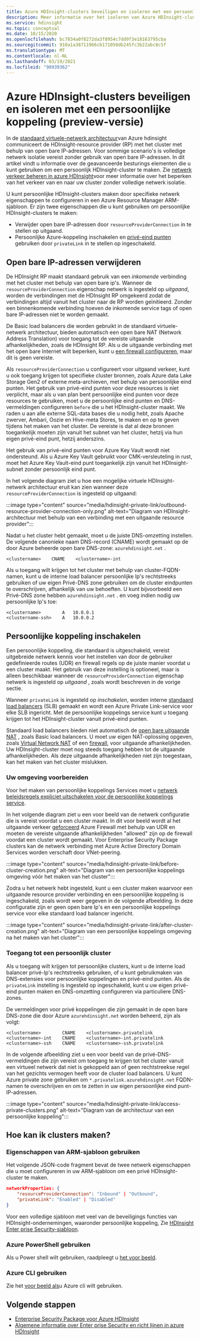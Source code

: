 ```yaml
---
title: Azure HDInsight-clusters beveiligen en isoleren met een persoonlijke koppeling (preview-versie)
description: Meer informatie over het isoleren van Azure HDInsight-clusters in een virtueel netwerk met behulp van een persoonlijke Azure-koppeling.
ms.service: hdinsight
ms.topic: conceptual
ms.date: 10/15/2020
ms.openlocfilehash: bc7834a0f8272da3f8954c7dd9f3e18163795cba
ms.sourcegitcommit: 910a1a38711966cb171050db245fc3b22abc8c5f
ms.translationtype: MT
ms.contentlocale: nl-NL
ms.lasthandoff: 03/19/2021
ms.locfileid: "98939362"
---
```

# <a name="secure-and-isolate-azure-hdinsight-clusters-with-private-link-preview"></a>Azure HDInsight-clusters beveiligen en isoleren met een persoonlijke koppeling (preview-versie)

In de [standaard virtuele-netwerk architectuur](./hdinsight-virtual-network-architecture.md)van Azure hdinsight communiceert de HDInsight-resource provider (RP) met het cluster met behulp van open bare IP-adressen. Voor sommige scenario's is volledige netwerk isolatie vereist zonder gebruik van open bare IP-adressen. In dit artikel vindt u informatie over de geavanceerde besturings elementen die u kunt gebruiken om een persoonlijk HDInsight-cluster te maken. Zie [netwerk verkeer beheren in azure HDInsight](./control-network-traffic.md)voor meer informatie over het beperken van het verkeer van en naar uw cluster zonder volledige netwerk isolatie.

U kunt persoonlijke HDInsight-clusters maken door specifieke netwerk eigenschappen te configureren in een Azure Resource Manager ARM-sjabloon. Er zijn twee eigenschappen die u kunt gebruiken om persoonlijke HDInsight-clusters te maken:

* Verwijder open bare IP-adressen door `resourceProviderConnection` in te stellen op uitgaand.
* Persoonlijke Azure-koppeling inschakelen en [privé-eind punten](../private-link/private-endpoint-overview.md) gebruiken door `privateLink` in te stellen op ingeschakeld.

## <a name="remove-public-ip-addresses"></a>Open bare IP-adressen verwijderen

De HDInsight RP maakt standaard gebruik van een *inkomende* verbinding met het cluster met behulp van open bare ip's. Wanneer de `resourceProviderConnection` eigenschap netwerk is ingesteld op *uitgaand*, worden de verbindingen met de HDInsight RP omgekeerd zodat de verbindingen altijd vanuit het cluster naar de RP worden geïnitieerd. Zonder een binnenkomende verbinding hoeven de inkomende service tags of open bare IP-adressen niet te worden gemaakt.

De Basic load balancers die worden gebruikt in de standaard virtuele-netwerk architectuur, bieden automatisch een open bare NAT (Network Address Translation) voor toegang tot de vereiste uitgaande afhankelijkheden, zoals de HDInsight RP. Als u de uitgaande verbinding met het open bare Internet wilt beperken, kunt u [een firewall configureren](./hdinsight-restrict-outbound-traffic.md), maar dit is geen vereiste.

Als `resourceProviderConnection` u configureert voor uitgaand verkeer, kunt u ook toegang krijgen tot specifieke cluster bronnen, zoals Azure data Lake Storage Gen2 of externe meta-archieven, met behulp van persoonlijke eind punten. Het gebruik van privé-eind punten voor deze resources is niet verplicht, maar als u van plan bent persoonlijke eind punten voor deze resources te gebruiken, moet u de persoonlijke eind punten en DNS-vermeldingen configureren `before` die u het HDInsight-cluster maakt. We raden u aan alle externe SQL-data bases die u nodig hebt, zoals Apache zwerver, Ambari, Oozie en Hive-meta Stores, te maken en op te geven tijdens het maken van het cluster. De vereiste is dat al deze bronnen toegankelijk moeten zijn vanuit het subnet van het cluster, hetzij via hun eigen privé-eind punt, hetzij anderszins.

Het gebruik van privé-eind punten voor Azure Key Vault wordt niet ondersteund. Als u Azure Key Vault gebruikt voor CMK-versleuteling in rust, moet het Azure Key Vault-eind punt toegankelijk zijn vanuit het HDInsight-subnet zonder persoonlijk eind punt.

In het volgende diagram ziet u hoe een mogelijke virtuele HDInsight-netwerk architectuur eruit kan zien wanneer deze `resourceProviderConnection` is ingesteld op uitgaand:

:::image type="content" source="media/hdinsight-private-link/outbound-resource-provider-connection-only.png" alt-text="Diagram van HDInsight-architectuur met behulp van een verbinding met een uitgaande resource provider":::

Nadat u het cluster hebt gemaakt, moet u de juiste DNS-omzetting instellen. De volgende canonieke naam DNS-record (CNAME) wordt gemaakt op de door Azure beheerde open bare DNS-zone: `azurehdinsight.net` .

```dns
<clustername>    CNAME    <clustername>-int
```

Als u toegang wilt krijgen tot het cluster met behulp van cluster-FQDN-namen, kunt u de interne load balancer persoonlijke Ip's rechtstreeks gebruiken of uw eigen Privé-DNS zone gebruiken om de cluster eindpunten te overschrijven, afhankelijk van uw behoeften. U kunt bijvoorbeeld een Privé-DNS zone hebben `azurehdinsight.net` . en voeg indien nodig uw persoonlijke Ip's toe:

```dns
<clustername>        A   10.0.0.1
<clustername-ssh>    A   10.0.0.2
```

## <a name="enable-private-link"></a>Persoonlijke koppeling inschakelen

Een persoonlijke koppeling, die standaard is uitgeschakeld, vereist uitgebreide netwerk kennis voor het instellen van door de gebruiker gedefinieerde routes (UDR) en firewall regels op de juiste manier voordat u een cluster maakt. Het gebruik van deze instelling is optioneel, maar is alleen beschikbaar wanneer de `resourceProviderConnection` eigenschap netwerk is ingesteld op *uitgaand* , zoals wordt beschreven in de vorige sectie.

Wanneer `privateLink` is ingesteld op *inschakelen*, worden interne [standaard load balancers](../load-balancer/load-balancer-overview.md) (SLB) gemaakt en wordt een Azure Private Link-service voor elke SLB ingericht. Met de persoonlijke koppelings service kunt u toegang krijgen tot het HDInsight-cluster vanuit privé-eind punten.

Standaard load balancers bieden niet automatisch de [open bare uitgaande NAT](../load-balancer/load-balancer-outbound-connections.md) , zoals Basic load balancers. U moet uw eigen NAT-oplossing opgeven, zoals [Virtual Network NAT](../virtual-network/nat-overview.md) of een [firewall](./hdinsight-restrict-outbound-traffic.md), voor uitgaande afhankelijkheden. Uw HDInsight-cluster moet nog steeds toegang hebben tot de uitgaande afhankelijkheden. Als deze uitgaande afhankelijkheden niet zijn toegestaan, kan het maken van het cluster mislukken.

### <a name="prepare-your-environment"></a>Uw omgeving voorbereiden

Voor het maken van persoonlijke koppelings Services moet u [netwerk beleidsregels expliciet uitschakelen voor de persoonlijke koppelings service](../private-link/disable-private-link-service-network-policy.md).

In het volgende diagram ziet u een voor beeld van de netwerk configuratie die is vereist voordat u een cluster maakt. In dit voor beeld wordt al het uitgaande verkeer [geforceerd](../firewall/forced-tunneling.md) Azure Firewall met behulp van UDR en moeten de vereiste uitgaande afhankelijkheden "allowed" zijn op de firewall voordat een cluster wordt gemaakt. Voor Enterprise Security Package clusters kan de netwerk verbinding met Azure Active Directory Domain Services worden verschaft door VNet-peering.

:::image type="content" source="media/hdinsight-private-link/before-cluster-creation.png" alt-text="Diagram van een persoonlijke koppelings omgeving vóór het maken van het cluster":::

Zodra u het netwerk hebt ingesteld, kunt u een cluster maken waarvoor een uitgaande resource provider verbinding en een persoonlijke koppeling is ingeschakeld, zoals wordt weer gegeven in de volgende afbeelding. In deze configuratie zijn er geen open bare Ip's en een persoonlijke koppelings service voor elke standaard load balancer ingericht.

:::image type="content" source="media/hdinsight-private-link/after-cluster-creation.png" alt-text="Diagram van een persoonlijke koppelings omgeving na het maken van het cluster":::

### <a name="access-a-private-cluster"></a>Toegang tot een persoonlijk cluster

Als u toegang wilt krijgen tot persoonlijke clusters, kunt u de interne load balancer privé-Ip's rechtstreeks gebruiken, of u kunt gebruikmaken van DNS-extensies voor persoonlijke koppelingen en privé-eind punten. Als de `privateLink` instelling is ingesteld op ingeschakeld, kunt u uw eigen privé-eind punten maken en DNS-omzetting configureren via particuliere DNS-zones.

De vermeldingen voor privé koppelingen die zijn gemaakt in de open bare DNS-zone die door Azure `azurehdinsight.net` worden beheerd, zijn als volgt:

```dns
<clustername>        CNAME    <clustername>.privatelink
<clustername>-int    CNAME    <clustername>-int.privatelink
<clustername>-ssh    CNAME    <clustername>-ssh.privatelink
```

In de volgende afbeelding ziet u een voor beeld van de privé-DNS-vermeldingen die zijn vereist om toegang te krijgen tot het cluster vanuit een virtueel netwerk dat niet is gekoppeld aan of geen rechtstreekse regel van het gezichts vermogen heeft voor de cluster load balancers. U kunt Azure private zone gebruiken om `*.privatelink.azurehdinsight.net` FQDN-namen te overschrijven en om te zetten in uw eigen persoonlijke eind punt-IP-adressen.

:::image type="content" source="media/hdinsight-private-link/access-private-clusters.png" alt-text="Diagram van de architectuur van een persoonlijke koppeling":::

## <a name="how-to-create-clusters"></a>Hoe kan ik clusters maken?
### <a name="use-arm-template-properties"></a>Eigenschappen van ARM-sjabloon gebruiken

Het volgende JSON-code fragment bevat de twee netwerk eigenschappen die u moet configureren in uw ARM-sjabloon om een privé HDInsight-cluster te maken.

```json
networkProperties: {
    "resourceProviderConnection": "Inbound" | "Outbound",
    "privateLink": "Enabled" | "Disabled"
}
```

Voor een volledige sjabloon met veel van de beveiligings functies van HDInsight-ondernemingen, waaronder persoonlijke koppeling, Zie [HDInsight Enter prise Security-sjabloon](https://github.com/Azure-Samples/hdinsight-enterprise-security/tree/main/ESP-HIB-PL-Template).

### <a name="use-azure-powershell"></a>Azure PowerShell gebruiken

Als u Power shell wilt gebruiken, raadpleegt u [het voor beeld](/powershell/module/az.hdinsight/new-azhdinsightcluster#example-4--create-an-azure-hdinsight-cluster-with-relay-outbound-and-private-link-feature).

### <a name="use-azure-cli"></a>Azure CLI gebruiken
Zie het [voor beeld als](/cli/azure/hdinsight#az_hdinsight_create-examples)u Azure cli wilt gebruiken.

## <a name="next-steps"></a>Volgende stappen

* [Enterprise Security Package voor Azure HDInsight](enterprise-security-package.md)
* [Algemene informatie over Enter prise Security en richt lijnen in azure HDInsight](./domain-joined/general-guidelines.md)
